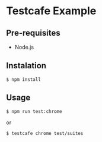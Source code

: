 # Testcafe Example

## Pre-requisites

- Node.js

## Instalation

```
$ npm install
```

## Usage

```
$ npm run test:chrome
```
or
```
$ testcafe chrome test/suites
```